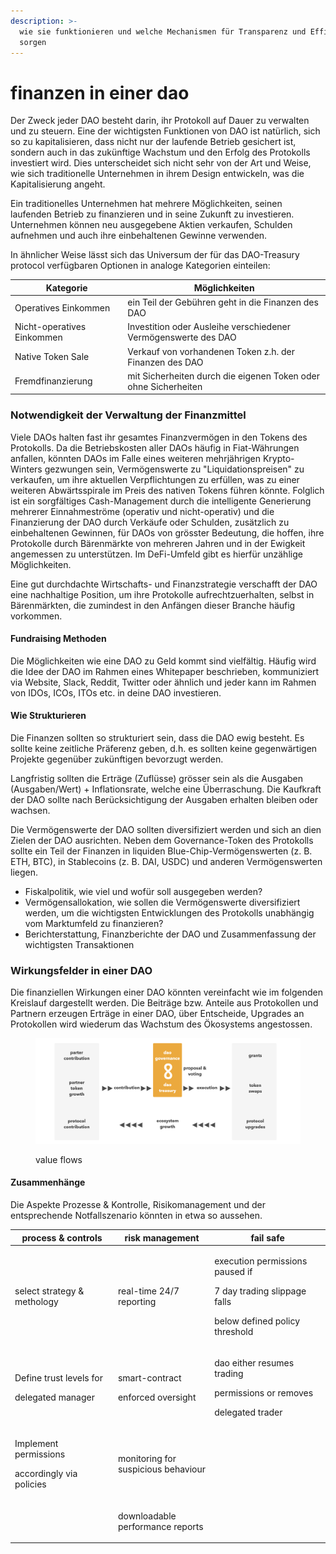 ```yaml
---
description: >-
  wie sie funktionieren und welche Mechanismen für Transparenz und Effizienz
  sorgen
---
```


# finanzen in einer dao

Der Zweck jeder DAO besteht darin, ihr Protokoll auf Dauer zu verwalten und zu steuern. Eine der wichtigsten Funktionen von DAO ist natürlich, sich so zu kapitalisieren, dass nicht nur der laufende Betrieb gesichert ist, sondern auch in das zukünftige Wachstum und den Erfolg des Protokolls investiert wird. Dies unterscheidet sich nicht sehr von der Art und Weise, wie sich traditionelle Unternehmen in ihrem Design entwickeln, was die Kapitalisierung angeht.

Ein traditionelles Unternehmen hat mehrere Möglichkeiten, seinen laufenden Betrieb zu finanzieren und in seine Zukunft zu investieren. Unternehmen können neu ausgegebene Aktien verkaufen, Schulden aufnehmen und auch ihre einbehaltenen Gewinne verwenden.

In ähnlicher Weise lässt sich das Universum der für das DAO-Treasury protocol verfügbaren Optionen in analoge Kategorien einteilen:

| Kategorie                  | Möglichkeiten                                                   |
| -------------------------- | --------------------------------------------------------------- |
| Operatives Einkommen       | ein Teil der Gebühren geht in die Finanzen des DAO              |
| Nicht-operatives Einkommen | Investition oder Ausleihe verschiedener Vermögenswerte des DAO  |
| Native Token Sale          | Verkauf von vorhandenen Token z.h. der Finanzen des DAO         |
| Fremdfinanzierung          | mit Sicherheiten durch die eigenen Token oder ohne Sicherheiten |

### Notwendigkeit der Verwaltung der Finanzmittel

Viele DAOs halten fast ihr gesamtes Finanzvermögen in den Tokens des Protokolls. Da die Betriebskosten aller DAOs häufig in Fiat-Währungen anfallen, könnten DAOs im Falle eines weiteren mehrjährigen Krypto-Winters gezwungen sein, Vermögenswerte zu "Liquidationspreisen" zu verkaufen, um ihre aktuellen Verpflichtungen zu erfüllen, was zu einer weiteren Abwärtsspirale im Preis des nativen Tokens führen könnte. Folglich ist ein sorgfältiges Cash-Management durch die intelligente Generierung mehrerer Einnahmeströme (operativ und nicht-operativ) und die Finanzierung der DAO durch Verkäufe oder Schulden, zusätzlich zu einbehaltenen Gewinnen, für DAOs von grösster Bedeutung, die hoffen, ihre Protokolle durch Bärenmärkte von mehreren Jahren und in der Ewigkeit angemessen zu unterstützen. Im DeFi-Umfeld gibt es hierfür unzählige Möglichkeiten.

Eine gut durchdachte Wirtschafts- und Finanzstrategie verschafft der DAO eine nachhaltige Position, um ihre Protokolle aufrechtzuerhalten, selbst in Bärenmärkten, die zumindest in den Anfängen dieser Branche häufig vorkommen.

#### Fundraising Methoden

Die Möglichkeiten wie eine DAO zu Geld kommt sind vielfältig. Häufig wird die Idee der DAO im Rahmen eines Whitepaper beschrieben, kommuniziert via Website, Slack, Reddit, Twitter oder ähnlich und jeder kann im Rahmen von IDOs, ICOs, ITOs etc. in deine DAO investieren.

#### Wie Strukturieren

Die Finanzen sollten so strukturiert sein, dass die DAO ewig besteht. Es sollte keine zeitliche Präferenz geben, d.h. es sollten keine gegenwärtigen Projekte gegenüber zukünftigen bevorzugt werden.

Langfristig sollten die Erträge (Zuflüsse) grösser sein als die Ausgaben (Ausgaben/Wert) + Inflationsrate, welche eine Überraschung. Die Kaufkraft der DAO sollte nach Berücksichtigung der Ausgaben erhalten bleiben oder wachsen.

Die Vermögenswerte der DAO sollten diversifiziert werden und sich an dien Zielen der DAO ausrichten. Neben dem Governance-Token des Protokolls sollte ein Teil der Finanzen in liquiden Blue-Chip-Vermögenswerten (z. B. ETH, BTC), in Stablecoins (z. B. DAI, USDC) und anderen Vermögenswerten liegen.

* Fiskalpolitik, wie viel und wofür soll ausgegeben werden?
* Vermögensallokation, wie sollen die Vermögenswerte diversifiziert werden, um die wichtigsten Entwicklungen des Protokolls unabhängig vom Marktumfeld zu finanzieren?
* Berichterstattung, Finanzberichte der DAO und Zusammenfassung der wichtigsten Transaktionen

### Wirkungsfelder in einer DAO

Die finanziellen Wirkungen einer DAO könnten vereinfacht wie im folgenden Kreislauf dargestellt werden. Die Beiträge bzw. Anteile aus Protokollen und Partnern erzeugen Erträge in einer DAO, über Entscheide, Upgrades an Protokollen wird wiederum das Wachstum des Ökosystems angestossen.

<figure><img src="../.gitbook/assets/image (76).png" alt=""><figcaption><p>value flows</p></figcaption></figure>

#### Zusammenhänge

Die Aspekte Prozesse & Kontrolle, Risikomanagement und der entsprechende Notfallszenario könnten in etwa so aussehen.

| process & controls                                          | risk management                                | fail safe                                                                                                      |
| ----------------------------------------------------------- | ---------------------------------------------- | -------------------------------------------------------------------------------------------------------------- |
| select strategy & methology                                 | real-time 24/7 reporting                       | <p>execution permissions paused if</p><p>7 day trading slippage falls</p><p>below defined policy threshold</p> |
| <p>Define trust levels for</p><p>delegated manager</p>      | <p>smart-contract</p><p>enforced oversight</p> | <p>dao either resumes trading</p><p>permissions or removes</p><p>delegated trader</p>                          |
| <p>Implement permissions</p><p>accordingly via policies</p> | <p>monitoring for<br>suspicious behaviour</p>  |                                                                                                                |
|                                                             | <p>downloadable<br>performance reports</p>     |                                                                                                                |
